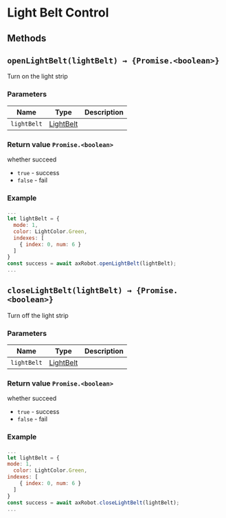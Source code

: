 # Light Belt Control

## Methods

## `openLightBelt(lightBelt) → {Promise.<boolean>}`

Turn on the light strip

### Parameters

| Name | Type | Description |
| ----------- | ------------------------------- | ---- |
| `lightBelt` | [LightBelt](#/Define-LightBelt) |

### Return value `Promise.<boolean>`

whether succeed

* `true` - success
* `false` - fail

### Example

```javascript
...
let lightBelt = {
  mode: 1,
  color: LightColor.Green,
  indexes: [
    { index: 0, num: 6 }
  ]
}
const success = await axRobot.openLightBelt(lightBelt);
...
```



## `closeLightBelt(lightBelt) → {Promise.<boolean>}`

Turn off the light strip

### Parameters

| Name | Type | Description |
| ----------- | ------------------------------- | ---- |
| `lightBelt` | [LightBelt](#/Define-LightBelt) |

### Return value `Promise.<boolean>`

whether succeed

* `true` - success
* `false` - fail

### Example

```javascript
...
let lightBelt = {
mode: 1,
  color: LightColor.Green,
indexes: [
    { index: 0, num: 6 }
  ]
}
const success = await axRobot.closeLightBelt(lightBelt);
...
```
